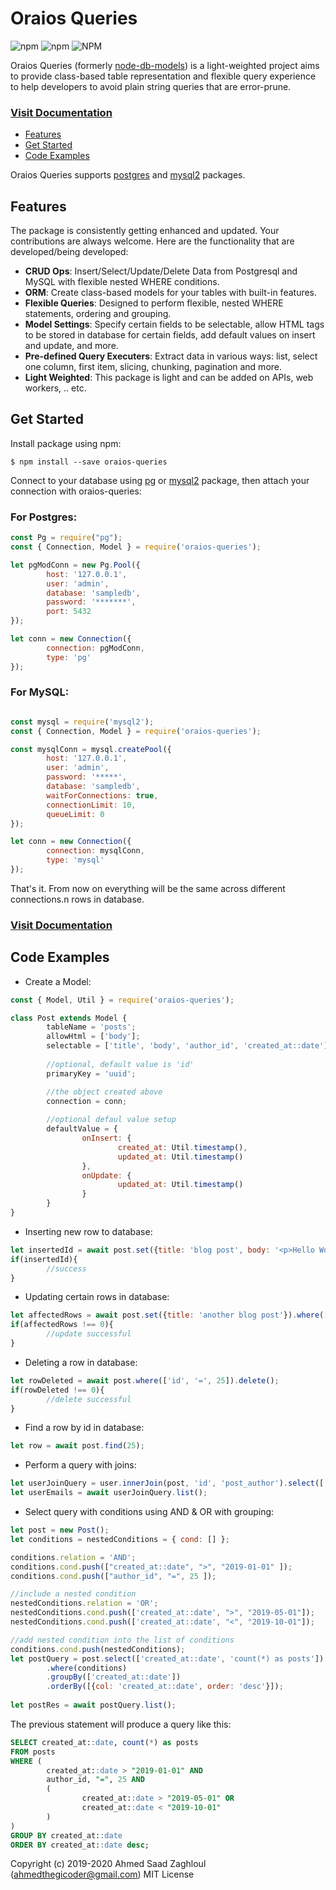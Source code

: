 # Oraios Queries
![npm](https://img.shields.io/npm/v/oraios-queries)
![npm](https://img.shields.io/npm/dw/oraios-queries)
![NPM](https://img.shields.io/npm/l/oraios-queries)

Oraios Queries (formerly [node-db-models](https://www.npmjs.com/package/node-db-models)) is a light-weighted project aims to provide class-based table representation and flexible query experience to help developers to avoid plain string queries that are error-prune.

### [Visit Documentation](https://medsaad.github.io/oraios-queries/index.html)

- [Features](#features)
- [Get Started](#get-started)
- [Code Examples](#code-examples)

Oraios Queries supports [postgres](https://www.npmjs.com/package/pg) and [mysql2](https://www.npmjs.com/package/mysql2) packages.

## Features
The package is consistently getting enhanced and updated. Your contributions are always welcome. Here are the functionality that are developed/being developed:
- **CRUD Ops**: Insert/Select/Update/Delete Data from Postgresql and MySQL with flexible nested WHERE conditions.
- **ORM**: Create class-based models for your tables with built-in features.
- **Flexible Queries**: Designed to perform flexible, nested WHERE statements, ordering and grouping.
- **Model Settings**: Specify certain fields to be selectable, allow HTML tags to be stored in database for certain fields, add default values on insert and update, and more.
- **Pre-defined Query Executers**: Extract data in various ways: list, select one column, first item, slicing, chunking, pagination and more.
- **Light Weighted**: This package is light and can be added on APIs, web workers, .. etc.

## Get Started
Install package using npm:
```
$ npm install --save oraios-queries
```

Connect to your database using [pg](https://www.npmjs.com/package/pg) or [mysql2](https://www.npmjs.com/package/mysql2) package, then attach your connection with oraios-queries:
### For Postgres:

```javascript
const Pg = require("pg");
const { Connection, Model } = require('oraios-queries');

let pgModConn = new Pg.Pool({
        host: '127.0.0.1',
        user: 'admin',
        database: 'sampledb',
        password: '*******',
        port: 5432
});

let conn = new Connection({
        connection: pgModConn,
        type: 'pg'
});
```

### For MySQL:
```javascript

const mysql = require('mysql2');
const { Connection, Model } = require('oraios-queries');

const mysqlConn = mysql.createPool({
        host: '127.0.0.1',
        user: 'admin',
        password: '*****',
        database: 'sampledb',
        waitForConnections: true,
        connectionLimit: 10,
        queueLimit: 0
});

let conn = new Connection({
        connection: mysqlConn,
        type: 'mysql'
});
```
That's it. From now on everything will be the same across different connections.n rows in database.

### [Visit Documentation](https://medsaad.github.io/oraios-queries/doc.html)

## Code Examples
- Create a Model:
```javascript
const { Model, Util } = require('oraios-queries');

class Post extends Model {
        tableName = 'posts';
        allowHtml = ['body'];
        selectable = ['title', 'body', 'author_id', 'created_at::date'];
        
        //optional, default value is 'id'
        primaryKey = 'uuid';

        //the object created above
        connection = conn;
        
        //optional defaul value setup
        defaultValue = {
                onInsert: {
                        created_at: Util.timestamp(),
                        updated_at: Util.timestamp()
                },
                onUpdate: {
                        updated_at: Util.timestamp()
                }
        }
}
```
- Inserting new row to database:
```javascript
let insertedId = await post.set({title: 'blog post', body: '<p>Hello World</p>'}).insert();
if(insertedId){
        //success
}
```
- Updating certain rows in database:
```javascript
let affectedRows = await post.set({title: 'another blog post'}).where(['id', '=', 25]).update();
if(affectedRows !== 0){
        //update successful
}
```
- Deleting a row in database:
```javascript
let rowDeleted = await post.where(['id', '=', 25]).delete();
if(rowDeleted !== 0){
        //delete successful
}
```
- Find a row by id in database:
```javascript
let row = await post.find(25);
```
- Perform a query with joins:
```javascript
let userJoinQuery = user.innerJoin(post, 'id', 'post_author').select(['user_email']);
let userEmails = await userJoinQuery.list();
```
- Select query with conditions using AND & OR with grouping:
```javascript
let post = new Post();
let conditions = nestedConditions = { cond: [] };

conditions.relation = 'AND';
conditions.cond.push(["created_at::date", ">", "2019-01-01" ]);
conditions.cond.push(["author_id", "=", 25 ]);

//include a nested condition
nestedConditions.relation = 'OR';
nestedConditions.cond.push(['created_at::date', ">", "2019-05-01"]);
nestedConditions.cond.push(['created_at::date', "<", "2019-10-01"]);

//add nested condition into the list of conditions
conditions.cond.push(nestedConditions);
let postQuery = post.select(['created_at::date', 'count(*) as posts'])
        .where(conditions)
        .groupBy(['created_at::date'])
        .orderBy([{col: 'created_at::date', order: 'desc'}]);
        
let postRes = await postQuery.list();
```
The previous statement will produce a query like this:
```sql
SELECT created_at::date, count(*) as posts 
FROM posts 
WHERE (
        created_at::date > "2019-01-01" AND 
        author_id, "=", 25 AND
        (
                created_at::date > "2019-05-01" OR
                created_at::date < "2019-10-01"
        )
) 
GROUP BY created_at::date 
ORDER BY created_at::date desc;
```

Copyright (c) 2019-2020 Ahmed Saad Zaghloul (ahmedthegicoder@gmail.com) MIT License
